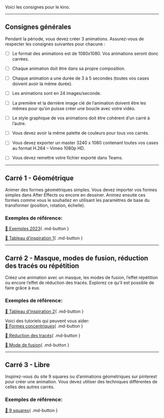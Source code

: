 Voici les consignes pour le kino.    

***  
## Consignes générales
Pendant la période, vous devez créer 3 animations. Assurez-vous de respecter les consignes suivantes pour chacune :

- [ ] Le format des animations est de 1080x1080. Vos animations seront donc carrées.
- [ ] Chaque animation doit être dans sa propre composition.
- [ ] Chaque animation a une durée de 3 à 5 secondes (toutes vos cases doivent avoir la même durée).
- [ ] Les animations sont en 24 images/seconde.
- [ ] La première et la dernière image clé de l’animation doivent être les mêmes pour qu’on puisse créer une boucle avec votre vidéo.
- [ ] Le style graphique de vos animations doit être cohérent d’un carré à l’autre.
- [ ] Vous devez avoir la même palette de couleurs pour tous vos carrés.
- [ ] Vous devez exporter un master 3240 x 1080  contenant toutes vos cases au format H.264 – Vimeo 1080p HD.
- [ ] Vous devez remettre votre fichier exporté dans Teams.


***  
## Carré 1 - Géométrique
Animer des formes géométriques simples. Vous devez importer vos formes simples dans After Effects ou encore en dessiner. Animez ensuite ces formes comme vous le souhaitez en utilisant les paramètres de base du transformer (position, rotation, échelle).    

### Exemples de référence:
[📁 Exemples 2023](https://cmontmorency365.sharepoint.com/:v:/s/TIM-582214-Animation2d77/EZkHfROBmQVJmuHQAB9C72wB4CD-cfEU_Khtb61mVNAz6Q?e=WhMR2Y){ .md-button }   <br>   

[📁 Tableau d'inspiration 1](https://www.pinterest.ca/loraboisvert/bauhaus/inspiration-1/){ .md-button }   <br>   

***  
## Carré 2 - Masque, modes de fusion, réduction des tracés ou répétition
Créez une animation avec un masque, les modes de fusion, l’effet répétition ou encore l’effet de réduction des tracés. Explorez ce qu’il est possible de faire grâce à eux.    

### Exemples de référence:
[📁  Tableau d'inspiration 2](https://www.pinterest.ca/loraboisvert/bauhaus/inspiration-2/){ .md-button }   <br>   

Voici des tutoriels qui peuvent vous aider:    
[📁 Formes concentriques](https://cmontmorency365.sharepoint.com/:v:/s/TIM-582214-Animation2d77/EV2W-V3B9OROsTJHjgB_FioBiV5F4-AHUiAXTKifZwtq5w?e=cZroAV){ .md-button }   <br>

[📁 Réduction des tracés](https://cmontmorency365.sharepoint.com/:f:/s/TIM-582214-Animation2d77/Ek9uS3COSVxJqST6a3OE38ABQS2M_Y_Y_nsWIsjc6QaCPg?e=nFPO2r){ .md-button }   <br>

[📁 Mode de fusion](https://cmontmorency365.sharepoint.com/:v:/s/TIM-582214-Animation2d77/EZ7goNzRxF1Os89y3U15jF4BLavg3yHNz5357WyT-L2eUQ?e=MGAgZo){ .md-button }   <br>

***  
## Carré 3 - Libre
Inspirez-vous du site 9 squares ou d’animations géométriques sur pinterest pour créer une animation. Vous devez utiliser des techniques différentes de celles des autres carrés.    

### Exemples de référence:
[📁 9 squares](https://9-squares.tumblr.com/){ .md-button }   <br>   

